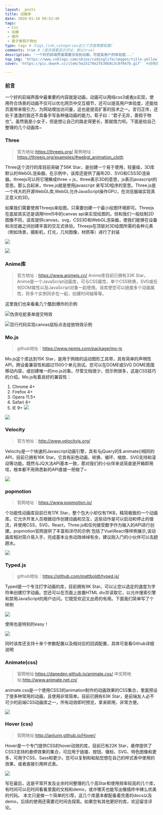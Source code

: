 ```yaml
---
layout: _posts
title: 动画库
date: 2020-01-20 09:53:48
tags: 
 - Css
 - 动画
 - 插件
 - 君子善假于物也
type: tags #（tags,link,categories这三个页面需要配置）
comments: true # (是否需要显示评论，默认true)
description: '一个好的前端界面需要涉及到动画，可提高用户的体验度...'
top_img: 'https://www.cnblogs.com/skins/codinglife/images/title-yellow.png' #设置顶部图
cover: 'https://pic.downk.cc/item/5e25170e2fb38b8c3c8f047b.gif'  #缩略图

---
```

### 前言

一个好的前端界面中最重要的内容就是动画，动画可以用纯css3或者js实现，使用符合场景的动画不仅可以优化网页中交互细节，还可以提高用户体验度，还能给页面带来吸引力，为网站增加访问量，这也是提高扩客的技术之一。言归正传，还处于渣渣的我还不具备手写各种骚动画的能力。荀子曰：“君子无异，善假于物也”。虽然我是小女子，但是想让自己的路走得更长，那就借力呗。下面是给自己整理的几个动画库~

### Three

> 官方地址:https://threejs.org/
案例地址：https://threejs.org/examples/#webgl_animation_cloth

Three这个流行的库目前突破了56K Star，是创建一个易于使用，轻量级，3D库默认的WebGL渲染器。在示例中，该库还提供了画布2D、SVG和CSS3D渲染器。threejs可以将它理解成three + js，three表示3D的意思，js表示javascript的意思。那么合起来，three.js就是使用javascript 来写3D程序的意思。Three.js是一个伟大的开源WebGL库,WebGL允许JavaScript操作GPU，在浏览器端实现真正意义的3D。

如果我们需要使用Threejs来绘图，只需要创建一个最小绘图环境即可。Threejs在底层其实还是调用html5中的canvas api来实现绘图的。但和我们一般绘制2D图像不同，该库提供canvas，svg，CSS3D和WebGL渲染器，使我们能够在设备和浏览器之间创建丰富的交互式体验。Threejs在顶层对3D绘图所需的各种元素（例如场景，摄影机，灯光，几何图像，材质等）进行了封装

![](https://pic.downk.cc/item/5e2516c22fb38b8c3c8efdae.gif)

![](https://pic.downk.cc/item/5e25170e2fb38b8c3c8f047b.gif)

### Anime库
> 官方地址：https://www.animejs.cn/
Anime库目前已拥有33K Star，Anime是一个JavaScript动画库，可与CSS属性，单个CSS转换，SVG或任何DOM属性以及JavaScript对象一起使用。该库使您可以链接多个动画属性，将多个实例同步在一起，创建时间轴等等。

这里我们也来看看几个酷到爆炸的示例

![伪贪吃蛇表单提交特效](https://pic.downk.cc/item/5e25172f2fb38b8c3c8f076d.gif)

![百行代码实现canvas鼠标点击绽放特效示例](https://pic.downk.cc/item/5e2517552fb38b8c3c8f0a56.gif)

### Mo.js
> github地址：https://www.npmjs.com/package/mo-js

Mo.js这个库达到15K Star，是用于网络的运动图形工具带，具有简单的声明性API，跨设备兼容性和超过1500个单元测试。您可以在DOME或SVG DOME周围移动内容，或创建唯一的mo.js对象。尽管文档很少，但示例很多，这是CSS技巧的介绍。Mo.js有着良好的兼容性：
1. Chrome 4+
2. Firefox 4+
3. Opera 11.5+
4. Safari 4+
5. IE 9+
![](https://pic.downk.cc/item/5e2517752fb38b8c3c8f0c84.gif)

![](https://pic.downk.cc/item/5e2517982fb38b8c3c8f10de.gif)

### Velocity
> 官方地址：http://www.velocityjs.org/

Velocity是一个快速的Javascript动画引擎，具有与jQuery的$.animate()相同的API，目前已拥有16K Star。它具有彩色动画、转换、循环、缩放、SVG支持和滚动等功能。既然与JQ大法API基本一致，那对我们的小伙伴来说简直是开箱即用哇，根本都不用熟悉新的API直接一把梭了~

![](https://pic.downk.cc/item/5e2517982fb38b8c3c8f10de.gif)


### popmotion
> 官网地址：https://www.popmotion.io/

个功能性动画库目前已有17K Star，整个包大小却仅有11KB，精简极致的一个动画库。它允许开发人员根据动作创建动画和交互，这些动作是可以启动和停止的值流，并使用CSS，SVG，React，Three.js和任何接受数字作为输入的API进行创建。popmotion官网提供了丰富和详尽的示例 包括了Vue\React等样例展示,该动画库相对简介易入手，完成基本业务动效绰绰有余，建议刚入门的小伙伴可以去趟趟水。

![](https://pic.downk.cc/item/5e2517c82fb38b8c3c8f173b.gif)


### Typed.js
> github地址：https://github.com/mattboldt/typed.js/

Typed是一个专注打字动画的库，目前拥有9K Star。可以让您以选定的速度为字符串创建打字动画。您还可以在页面上放置HTML div并读取它，以允许搜索引擎和禁用JavaScript的用户访问。它既受欢迎又出奇的有用。下面我们简单写了个样例

![](https://pic.downk.cc/item/5e2517e12fb38b8c3c8f19fe.gif)


使用也是特别的easy！

![](https://pic.downk.cc/item/5e251b362fb38b8c3c8f62d4.jpg)

同时该库还支持十来个参数配置以及相对应的回调配置，具体可查看Github详细说明


### Animate(css)
> 官网地址:https://daneden.github.io/animate.css/ 
中文网地址:http://www.animate.net.cn/


animate.css是一个使用CSS3的animation制作的动画效果的CSS集合，里面预设了很多种常用的动画，且使用非常简单。目前已拥有63K Star，是前端友人必不可少的前端CSS动画库之一，所有动效即时预览，拿来即用，非常方便。

![](https://pic.downk.cc/item/5e251adc2fb38b8c3c8f5b08.jpg)


### Hover (css)
> 官网地址:http://ianlunn.github.io/Hover/

Hover是一个专门提供CSS的hover动效的库，目前已有22K Star，悬停提供了CSS3支持的悬停效果的集合，可应用于链接、按钮、徽标、SVG、特色图像和更多，可用于CSS、Sass和更少。您可以复制和粘贴您想在自己的样式表中使用的效果，或者直接引用样式表。

![](https://pic.downk.cc/item/5e25180d2fb38b8c3c8f1d68.gif)

写在最后，这是平常开发及业余时间整理的几个高Star和使用频率较高的几个库，有时间可以花时间看看里面的文档和demo，或许哪天也能写出像插件中辣么优美的代码。 本文只是做一个简单的引荐，这几个库基本都配备着完善的docs以及demo，后续的使用还需要花时间去探索。如果您有其他更好的库，欢迎留言评论。

